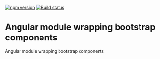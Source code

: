 [![npm version](https://badge.fury.io/js/%40anglr%2Fbootstrap.svg)](https://badge.fury.io/js/%40anglr%2Fbootstrap)
[![Build status](https://ci.appveyor.com/api/projects/status/yi5hivjt5i5nda92?svg=true)](https://ci.appveyor.com/project/kukjevov/ng-bootstrap)

# Angular module wrapping bootstrap components

Angular module wrapping bootstrap components

